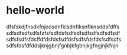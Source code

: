 # hello-world

dfsfskdjfnsdkfnjoosdnfklsdnflksnflknsddsfdffs
sdfsdfsdfsdfsfzfsfsdfdsfsdfsdfsdfsdfsdfsdfsdf
sdfsfsdfsfdsffdfdsfdsfsdfdsfsdfsfdsfdsfsdfsdfs
sdfsfdsfdfddsjknjgbnjfgnbjkfgbnjkgfngjnjkfnjn
